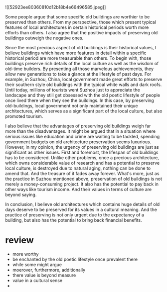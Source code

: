 ![[52923ee80360810d12b18b4e66496585.jpeg]]

Some people argue that some specific old buildings are worthier to be preserved than others. From my perspective, those which present typical features of local architectures in certain historical periods worth more efforts than others. I also agree that the positive impacts of preserving old buildings outweigh the negative ones.

Since the most precious aspect of old buildings is their historical values, I believe buildings which have more features in detail within a specific historical period are more treasurable than others. To begin with, those buildings preserve rich details of the local culture as well as the wisdom of old-time builders. By presenting all those marvelous achievements, they allow new generations to take a glance at the lifestyle of past days. For example, in Suzhou, China, local government made great efforts to preserve their southern style old buildings with the typical white walls and dark roofs. Until today, millions of tourists went Suzhou just to appreciate the landscape and they still get obsessed with the old poetic lifestyle of people once lived there when they see the buildings. In this case, by preserving old-buildings, local government not only maintained their unique architectures, which serves as a significant part of the local culture, but also promoted tourism.

I also believe that the advantages of preserving old buildings weigh far more than the disadvantages. It might be argued that in a situation where serious issues like education and crime are waiting to be tackled, spending government budgets on old architecture preservation seems luxurious. However, in my opinion, the urgency of preserving old buildings are just as significant as other issues. First and foremost, the lifespan of old buildings has to be considered. Unlike other problems, once a precious architecture, which owns considerable value of research and has a potential to preserve local culture, is destroyed due to natural aging, nothing can be done to amend that. And the treasure of it fades away forever. What's more, just as the practice in Suzhou mentioned above, preservation of old buildings is not merely a money-consuming project. It also has the potential to pay back in other ways like tourism income. And their values in terms of culture are beyond saying.

In conclusion, I believe old architectures which contains huge details of old days deserve to be preserved for its values in a cultural meaning. And the practice of preserving is not only urgent due to the expectancy of a building, but also has the potential to bring back financial benefits.

# review

- more worthy
- be enchanted by the old poetic lifestyle once prevalent there
- while some might argue
- moerover, furthermore, additionally
- there value is beyond measure
- value in a cultural sense
- 
